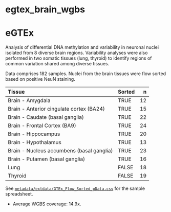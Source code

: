 # egtex_brain_wgbs
eGTEx
================
Analysis of differential DNA methylation and variability in neuronal nuclei isolated from 8 diverse brain regions. Variability analyses were also performed in two somatic tissues (lung, thyroid) to identify regions of common variation shared among diverse tissues.

Data comprises 182 samples. Nuclei from the brain tissues were
    flow sorted based on positive NeuN staining.

| Tissue                                    | Sorted |  n |
| :---------------------------------------- | :----- | -: |
| Brain - Amygdala                          | TRUE   | 12 |
| Brain - Anterior cingulate cortex (BA24)  | TRUE   | 15 |
| Brain - Caudate (basal ganglia)           | TRUE   | 22 |
| Brain - Frontal Cortex (BA9)              | TRUE   | 24 |
| Brain - Hippocampus                       | TRUE   | 20 |
| Brain - Hypothalamus                      | TRUE   | 13 |
| Brain - Nucleus accumbens (basal ganglia) | TRUE   | 23 |
| Brain - Putamen (basal ganglia)           | TRUE   | 16 |
| Lung                                      | FALSE  | 18 |
| Thyroid                                   | FALSE  | 19 |

See
[`metadata/extdata/GTEx_Flow_Sorted_pData.csv`](metadata/extdata/GTEx_Flow_Sorted_pData.csv)
for the sample spreadsheet.

  - Average WGBS coverage: 14.9x. 

